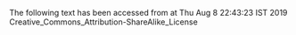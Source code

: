 The following text has been accessed from at Thu Aug 8 22:43:23 IST 2019
Creative_Commons_Attribution-ShareAlike_License
